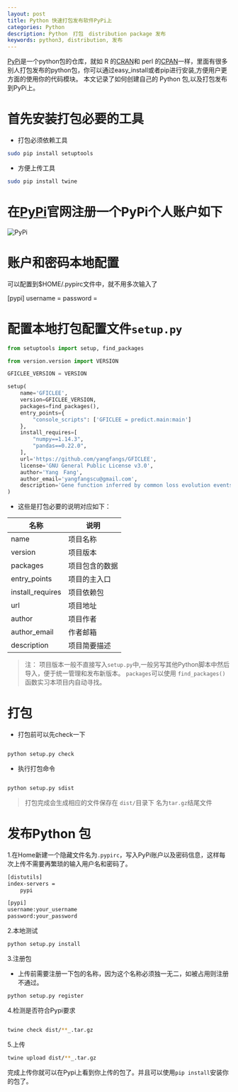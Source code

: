 ```yaml
---
layout: post
title: Python 快速打包发布软件PyPi上
categories: Python
description: Python　打包　distribution package 发布
keywords: python3, distribution, 发布
---
```


  [PyPi](https://pypi.org/)是一个python包的仓库，就如 R 的[CRAN](https://cran.r-project.org/mirror-howto.html)和 perl 的[CPAN](https://www.perl.org/cpan.html)一样，里面有很多别人打包发布的python包，你可以通过easy_install或者pip进行安装,方便用户更方面的使用你的代码模块。
本文记录了如何创建自己的 Python 包,以及打包发布到PyPi上。

# 首先安装打包必要的工具

* 打包必须依赖工具

```bash
sudo pip install setuptools
```
* 方便上传工具

```bash
sudo pip install twine
```


# 在[PyPi](https://pypi.org/)官网注册一个PyPi个人账户如下

![PyPi](/images/posts/Python/PyPI_Index.png)

# 账户和密码本地配置
可以配置到$HOME/.pypirc文件中，就不用多次输入了

[pypi]
username = <username>
password = <password>

# 配置本地打包配置文件`setup.py`

```python
from setuptools import setup, find_packages

from version.version import VERSION

GFICLEE_VERSION = VERSION

setup(
    name='GFICLEE',
    version=GFICLEE_VERSION,
    packages=find_packages(),
    entry_points={
        "console_scripts": ['GFICLEE = predict.main:main']
    },
    install_requires=[
        "numpy==1.14.3",
        "pandas==0.22.0",
    ],
    url='https://github.com/yangfangs/GFICLEE',
    license='GNU General Public License v3.0',
    author='Yang　Fang',
    author_email='yangfangscu@gmail.com',
    description='Gene function inferred by common loss evolution events'
)
```
* 这些是打包必要的说明对应如下：

|  名称 |  说明 |
|---|---|
|  name |  项目名称 |
| version  |  项目版本 |
|  packages |  项目包含的数据 |
|  entry_points |  项目的主入口 |
|  install_requires |  项目依赖包 |
|  url |  项目地址 |
|  author | 项目作者  |
|  author_email | 作者邮箱  |
|  description | 项目简要描述  |


> 注： 项目版本一般不直接写入`setup.py`中,一般另写其他Python脚本中然后导入，便于统一管理和发布新版本。
> `packages`可以使用 `find_packages()`函数实习本项目内自动寻找。


# 打包


* 打包前可以先check一下

```bash

python setup.py check

```
* 执行打包命令

```python

python setup.py sdist

```
> 打包完成会生成相应的文件保存在 `dist/`目录下 名为`tar.gz`结尾文件

# 发布Python 包

1.在Home新建一个隐藏文件名为`.pypirc`，写入PyPi账户以及密码信息，这样每次上传不需要再繁琐的输入用户名和密码了。


```bash
[distutils]
index-servers =
    pypi

[pypi]
username:your_username
password:your_password

```

2.本地测试

```bash
python setup.py install
```

3.注册包

* 上传前需要注册一下包的名称，因为这个名称必须独一无二，如被占用则注册不通过。

```bash
python setup.py register
```
4.检测是否符合Pypi要求

```bash

twine check dist/**_.tar.gz

```

5.上传

```bash
twine upload dist/**_.tar.gz
```

完成上传你就可以在Pypi上看到你上传的包了。并且可以使用`pip install`安装你的包了。
